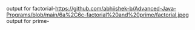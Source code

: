 output for factorial-https://github.com/abhiishek-b/Advanced-Java-Programs/blob/main/6a%2C6c-factorial%20and%20prime/factorial.jpeg
output for prime-
